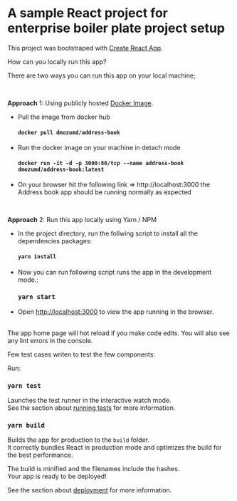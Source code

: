 # A sample React project for enterprise boiler plate project setup

This project was bootstraped with [Create React App](https://github.com/facebook/create-react-app).

How can you locally run this app? 

There are two ways you can run this app on your local machine;

<br /> 

**Approach** 1: Using publicly hosted [Docker Image](https://hub.docker.com/r/dmozumd/address-book).

* Pull the image from docker hub
    #### `docker pull dmozumd/address-book`

* Run the docker image on your machine in detach mode
   #### `docker run -it -d -p 3000:80/tcp --name address-book dmozumd/address-book:latest`

* On your browser hit the following link => http://localhost:3000 the Address book app should be running normally as expected

<br /> 

**Approach** 2: Run this app locally using Yarn / NPM 

* In the project directory, run the follwing script to install all the dependencies packages:

    #### `yarn install`
* Now you can run following script runs the app in the development mode.\:
    ### `yarn start`

* Open [http://localhost:3000](http://localhost:3000) to view the app running in the browser.

<br />
The app home page will hot reload if you make code edits.
You will also see any lint errors in the console.

Few test cases writen to test the few components: 

Run:
### `yarn test`

Launches the test runner in the interactive watch mode.\
See the section about [running tests](https://facebook.github.io/create-react-app/docs/running-tests) for more information.

### `yarn build`

Builds the app for production to the `build` folder.\
It correctly bundles React in production mode and optimizes the build for the best performance.

The build is minified and the filenames include the hashes.\
Your app is ready to be deployed!

See the section about [deployment](https://facebook.github.io/create-react-app/docs/deployment) for more information.
